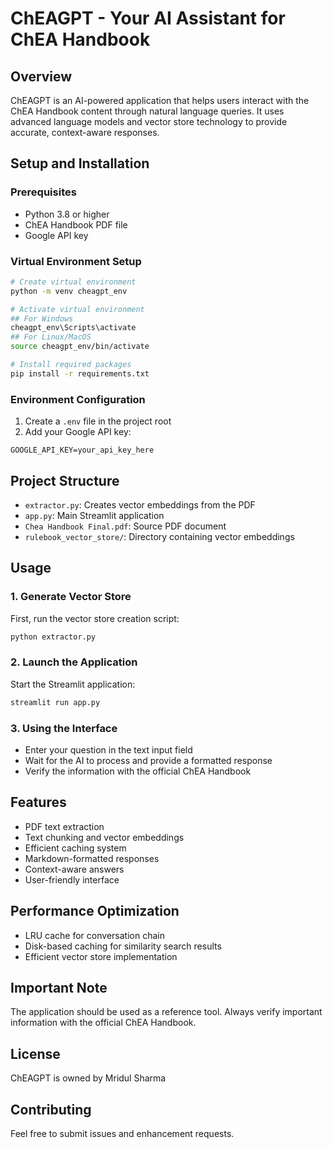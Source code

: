 # ChEAGPT - Your AI Assistant for ChEA Handbook

## Overview
ChEAGPT is an AI-powered application that helps users interact with the ChEA Handbook content through natural language queries. It uses advanced language models and vector store technology to provide accurate, context-aware responses.

## Setup and Installation

### Prerequisites
- Python 3.8 or higher
- ChEA Handbook PDF file
- Google API key

### Virtual Environment Setup
```bash
# Create virtual environment
python -m venv cheagpt_env

# Activate virtual environment
## For Windows
cheagpt_env\Scripts\activate
## For Linux/MacOS
source cheagpt_env/bin/activate

# Install required packages
pip install -r requirements.txt
```

### Environment Configuration
1. Create a `.env` file in the project root
2. Add your Google API key:
```
GOOGLE_API_KEY=your_api_key_here
```

## Project Structure
- `extractor.py`: Creates vector embeddings from the PDF
- `app.py`: Main Streamlit application
- `Chea Handbook Final.pdf`: Source PDF document
- `rulebook_vector_store/`: Directory containing vector embeddings

## Usage

### 1. Generate Vector Store
First, run the vector store creation script:
```bash
python extractor.py
```

### 2. Launch the Application
Start the Streamlit application:
```bash
streamlit run app.py
```

### 3. Using the Interface
- Enter your question in the text input field
- Wait for the AI to process and provide a formatted response
- Verify the information with the official ChEA Handbook

## Features
- PDF text extraction
- Text chunking and vector embeddings
- Efficient caching system
- Markdown-formatted responses
- Context-aware answers
- User-friendly interface

## Performance Optimization
- LRU cache for conversation chain
- Disk-based caching for similarity search results
- Efficient vector store implementation

## Important Note
The application should be used as a reference tool. Always verify important information with the official ChEA Handbook.

## License
ChEAGPT is owned by Mridul Sharma

## Contributing
Feel free to submit issues and enhancement requests.

